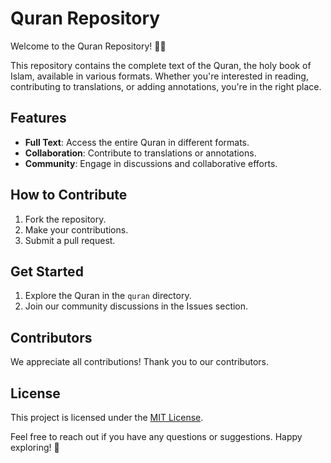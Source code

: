 # Quran Repository

Welcome to the Quran Repository! 📖✨

This repository contains the complete text of the Quran, the holy book of Islam, available in various formats. Whether you're interested in reading, contributing to translations, or adding annotations, you're in the right place.

## Features
- **Full Text**: Access the entire Quran in different formats.
- **Collaboration**: Contribute to translations or annotations.
- **Community**: Engage in discussions and collaborative efforts.
  
## How to Contribute
1. Fork the repository.
2. Make your contributions.
3. Submit a pull request.

## Get Started
1. Explore the Quran in the `quran` directory.
2. Join our community discussions in the Issues section.

## Contributors
We appreciate all contributions! Thank you to our contributors.

## License
This project is licensed under the [MIT License](LICENSE).

Feel free to reach out if you have any questions or suggestions. Happy exploring! 🌟
